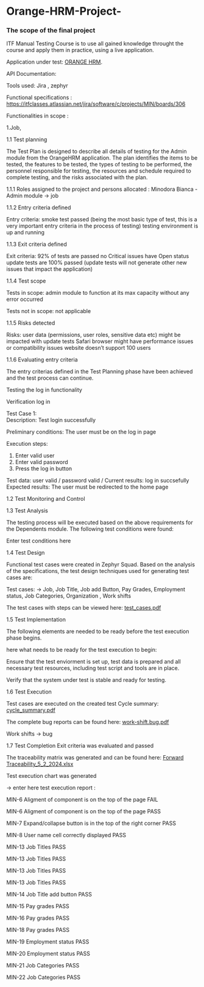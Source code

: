 # Orange-HRM-Project-

<h3>The scope of the final project</h3>  ITF Manual Testing Course is to use all gained knowledge throught the course and apply them in practice, using a live application.

Application under test: [ORANGE HRM](https://opensource-demo.orangehrmlive.com/web/index.php/dashboard/index).

API Documentation:


Tools used: Jira , zephyr 

Functional specifications : https://itfclasses.atlassian.net/jira/software/c/projects/MIN/boards/306

Functionalities in scope :

1.Job,
	


1.1 Test planning 

The Test Plan is designed to describe all details of testing for the Admin module from the OrangeHRM application.
The plan identifies the items to be tested, the features to be tested, the types of testing to be performed, the personnel responsible for testing, the resources and schedule required to complete testing, and the risks associated with the plan.

1.1.1 Roles assigned to the project and persons allocated : 
Minodora Bianca - Admin module -> job 

1.1.2 Entry criteria defined 

Entry criteria:
smoke test passed (being the most basic type of test, this is a very important entry criteria in the process of testing)
testing environment is up and running

1.1.3 Exit criteria defined 

Exit criteria:
92% of tests are passed
no Critical issues have Open status
update tests are 100% passed (update tests will not generate other new issues that impact the application)

1.1.4 Test scope

Tests in scope: admin module to function at its max capacity without any error occurred

Tests not in scope: not applicable 


1.1.5 Risks detected

Risks: user data (permissions, user roles, sensitive data etc) might be impacted with update tests
Safari browser might have performance issues or compatibility issues
website doesn’t support 100 users


1.1.6 Evaluating entry criteria

The entry criterias defined in the Test Planning phase have been achieved and the test process can continue.

Testing the log in functionality

Verification log in 

Test Case 1: 	
    Description: Test login successfully
		
  Preliminary conditions: The user must be on the log in page
		
  Execution steps: 
    
  1. Enter valid user
  2. Enter valid password 
  3. Press the log in button 
     
   Test data: user valid / password valid /
		Current results: log in succsefully
		Expected results: The user must be redirected to the home page 


 1.2 Test Monitoring and Control

  
  
 1.3 Test Analysis
 
The testing process will be executed based on the above requirements for the Dependents module. The following test conditions were found:

Enter test conditions here
 

1.4 Test Design

Functional test cases were created in Zephyr Squad. Based on the analysis of the specifications, the test design techniques used for generating test cases are:

Test cases: -> Job, Job Title, Job add Button, Pay Grades, Employment status, Job Categories, Organization , Work shifts

The test cases with steps can be viewed here: [test_cases.pdf](https://github.com/Mino26/Orange-HRM-Project-/files/14165184/test_cases.pdf)

1.5 Test Implementation

The following elements are needed to be ready before the test execution phase begins.

here what needs to be ready for the test execution to begin:

Ensure that the test enviorment is set up, test data is prepared and all necessary test resources, including test script and tools are in place.

Verify that the system under test is stable and ready for testing.


1.6 Test Execution

Test cases are executed on the created test Cycle summary: [cycle_summary.pdf](https://github.com/Mino26/Orange-HRM-Project-/files/14165225/cycle_summary.pdf)

The complete bug reports can be found here:  [work-shift.bug.pdf](https://github.com/Mino26/Orange-HRM-Project-/files/14165265/work-shift.bug.pdf)

Work shifts -> bug 


1.7 Test Completion
Exit criteria was evaluated and passed

The traceability matrix was generated and can be found here: [Forward Traceability_5_2_2024.xlsx](https://github.com/Mino26/Orange-HRM-Project-/files/14165640/Forward.Traceability_5_2_2024.xlsx)

Test execution chart was generated

-> enter here test execution report :

MIN-6
Aligment of component is on the top of the page
FAIL

MIN-6
Aligment of component is on the top of the page
PASS

MIN-7
Expand/collapse button is in the top of the right corner
PASS

MIN-8
User name cell correctly displayed
PASS

MIN-13
Job Titles
PASS

MIN-13
Job Titles
PASS

MIN-13
Job Titles
PASS

MIN-13
Job Titles
PASS

MIN-14
Job Title add button
PASS

MIN-15
Pay grades
PASS

MIN-16
Pay grades
PASS

MIN-18
Pay grades
PASS


MIN-19
Employment status
PASS


MIN-20
Employment status
PASS


MIN-21
Job Categories
PASS

MIN-22
Job Categories
PASS








